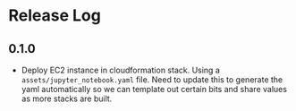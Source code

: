 # Release Log

## 0.1.0

- Deploy EC2 instance in cloudformation stack. Using a `assets/jupyter_notebook.yaml` file. Need to update this to generate the yaml automatically so we can template out certain bits and share values as more stacks are built.
